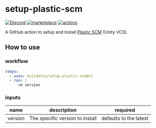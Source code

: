 # setup-plastic-scm

[![Discord](https://img.shields.io/discord/939721153688264824.svg?label=&logo=discord&logoColor=ffffff&color=7389D8&labelColor=6A7EC2)](https://discord.gg/VM9cWJ9rjH) [![marketplace](https://img.shields.io/static/v1?label=&labelColor=505050&message=Buildalon%20Actions&color=FF1E6F&logo=github-actions&logoColor=0076D6)](https://github.com/marketplace?query=buildalon) [![actions](https://github.com/buildalon/setup-plastic-scm/actions/workflows/validate.yml/badge.svg?branch=main&event=push)](https://github.com/buildalon/setup-plastic-scm/actions/workflows/validate.yml)

A GitHub action to setup and install [Plastic SCM](https://www.plasticscm.com) (Unity VCS).

## How to use

### workflow

```yaml
steps:
  - uses: buildalon/setup-plastic-scm@v1
  - run: |
      cm version
```

### inputs

| name | description | required |
| ---- | ----------- | -------- |
| version | The specific version to install | defaults to the latest |

